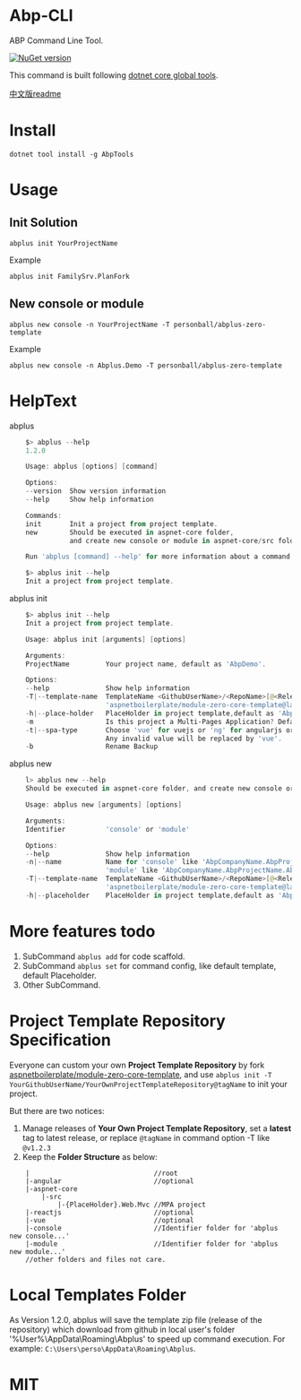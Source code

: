 # Abp-CLI

ABP Command Line Tool.  

[![NuGet version](https://badge.fury.io/nu/AbpTools.svg)](https://badge.fury.io/nu/AbpTools)

This command is built following [dotnet core global tools](https://docs.microsoft.com/zh-cn/dotnet/core/tools/global-tools).  

[中文版readme](https://github.com/personball/Abp-CLI/wiki)

# Install

    dotnet tool install -g AbpTools

# Usage

## Init Solution

    abplus init YourProjectName

Example

    abplus init FamilySrv.PlanFork

## New console or module

    abplus new console -n YourProjectName -T personball/abplus-zero-template

Example

    abplus new console -n Abplus.Demo -T personball/abplus-zero-template

# HelpText

abplus

```powershell
    $> abplus --help
    1.2.0

    Usage: abplus [options] [command]

    Options:
    --version  Show version information
    --help     Show help information

    Commands:
    init       Init a project from project template.  
    new        Should be executed in aspnet-core folder,   
               and create new console or module in aspnet-core/src folder.

    Run 'abplus [command] --help' for more information about a command.

    $> abplus init --help
    Init a project from project template.
```

abplus init

```powershell
    $> abplus init --help
    Init a project from project template.

    Usage: abplus init [arguments] [options]

    Arguments:
    ProjectName         Your project name, default as 'AbpDemo'.

    Options:
    --help              Show help information
    -T|--template-name  TemplateName <GithubUserName>/<RepoName>[@<ReleaseTag>], default as 
                        'aspnetboilerplate/module-zero-core-template@latest'.
    -h|--place-holder   PlaceHolder in project template,default as 'AbpCompanyName.AbpProjectName'.
    -m                  Is this project a Multi-Pages Application? Default as false.
    -t|--spa-type       Choose 'vue' for vuejs or 'ng' for angularjs or 'react' for reactjs.
                        Any invalid value will be replaced by 'vue'.
    -b                  Rename Backup
```

abplus new

```powershell
    l> abplus new --help
    Should be executed in aspnet-core folder, and create new console or module in aspnet-core/src folder.

    Usage: abplus new [arguments] [options]

    Arguments:
    Identifier          'console' or 'module'

    Options:
    --help              Show help information
    -n|--name           Name for 'console' like 'AbpCompanyName.AbpProjectName' or for   
                        'module' like 'AbpCompanyName.AbpProjectName.AbpModuleName'
    -T|--template-name  TemplateName <GithubUserName>/<RepoName>[@<ReleaseTag>], default as 
                        'aspnetboilerplate/module-zero-core-template@latest'.
    -h|--placeholder    PlaceHolder in project template,default as 'AbpCompanyName.AbpProjectName'.
```

# More features todo

1. SubCommand `abplus add` for code scaffold. 
1. SubCommand `abplus set` for command config, like default template, default Placeholder. 
1. Other SubCommand.

# Project Template Repository Specification

Everyone can custom your own **Project Template Repository** by fork [aspnetboilerplate/module-zero-core-template](https://github.com/aspnetboilerplate/module-zero-core-template), and use `abplus init -T YourGithubUserName/YourOwnProjectTemplateRepository@tagName` to init your project.  

But there are two notices:

1. Manage releases of **Your Own Project Template Repository**, set a **latest** tag to latest release, or replace `@tagName` in command option -T like `@v1.2.3`  
1. Keep the **Folder Structure** as below:

```
    |                               //root
    |-angular                       //optional  
    |-aspnet-core  
        |-src  
            |-{PlaceHolder}.Web.Mvc //MPA project  
    |-reactjs                       //optional  
    |-vue                           //optional  
    |-console                       //Identifier folder for 'abplus new console...'
    |-module                        //Identifier folder for 'abplus new module...'
    //other folders and files not care.  
```

# Local Templates Folder

As Version 1.2.0, abplus will save the template zip file (release of the repository) which download from github in local user's folder  '%User%\AppData\Roaming\Abplus' to speed up command execution. For example: `C:\Users\perso\AppData\Roaming\Abplus`.

# MIT
